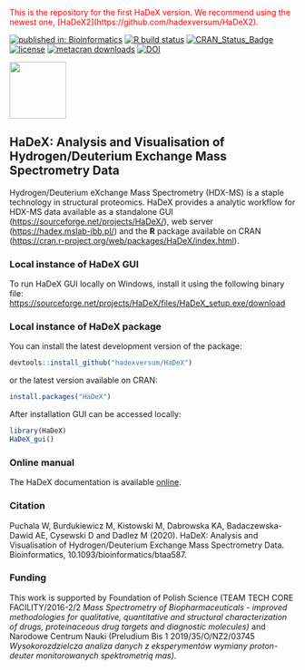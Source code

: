 <span style=color:red>
  This is the repository for the first HaDeX version. We recommend using the newest one, [HaDeX2](https://github.com/hadexversum/HaDeX2).
</span>

[![published in: Bioinformatics](https://img.shields.io/badge/published%20in-Bioinformatics-green.svg)](http://dx.doi.org/10.1093/bioinformatics/btaa587)
[![R build status](https://github.com/hadexversum/HaDeX/workflows/R-CMD-check/badge.svg)](https://github.com/hadexversum/HaDeX/actions)
[![CRAN_Status_Badge](https://www.r-pkg.org/badges/version/HaDeX)](https://cran.r-project.org/package=HaDeX)
[![license](https://img.shields.io/badge/license-GPL--3-blue.svg)](https://www.gnu.org/licenses/gpl-3.0.en.html)
[![metacran downloads](https://cranlogs.r-pkg.org/badges/grand-total/HaDeX)](https://cran.r-project.org/package=HaDeX)
[![DOI](https://zenodo.org/badge/170578005.svg)](https://zenodo.org/badge/latestdoi/170578005)


<p>
  <img src="https://raw.githubusercontent.com/hadexversum/HaDeX/master/inst/HaDeX/HaDeX.png" width="100">
</p>

## HaDeX: Analysis and Visualisation of Hydrogen/Deuterium Exchange Mass Spectrometry Data 

Hydrogen/Deuterium eXchange Mass Spectrometry (HDX-MS) is a staple technology in structural proteomics. HaDeX provides a analytic workflow for HDX-MS data available as a standalone GUI (https://sourceforge.net/projects/HaDeX/), web server (https://hadex.mslab-ibb.pl/) and the **R** package available on CRAN (https://cran.r-project.org/web/packages/HaDeX/index.html). 

### Local instance of HaDeX GUI

To run HaDeX GUI locally on Windows, install it using the following binary file: https://sourceforge.net/projects/HaDeX/files/HaDeX_setup.exe/download

### Local instance of HaDeX package

You can install the latest development version of the package:

```R
devtools::install_github("hadexversum/HaDeX")
```
or the latest version available on CRAN:

```R
install.packages("HaDeX")
```

After installation GUI can be accessed locally:

```R
library(HaDeX)
HaDeX_gui()
```

### Online manual

The HaDeX documentation is available [online](https://HaDeXversum.github.io/HaDeX/).

### Citation

Puchala W, Burdukiewicz M, Kistowski M, Dabrowska KA, Badaczewska-Dawid AE, Cysewski D and Dadlez M (2020). HaDeX: Analysis and Visualisation of Hydrogen/Deuterium Exchange Mass Spectrometry Data. Bioinformatics, 10.1093/bioinformatics/btaa587.

### Funding  

This work is supported by Foundation of Polish Science (TEAM TECH CORE FACILITY/2016-2/2 *Mass Spectrometry of Biopharmaceuticals - improved methodologies for qualitative, quantitative and structural characterization of drugs, proteinaceous drug targets and diagnostic molecules)* and Narodowe Centrum Nauki (Preludium Bis 1 2019/35/O/NZ2/03745 *Wysokorozdzielcza analiza danych z eksperymentów wymiany proton-deuter monitorowanych spektrometrią mas)*.
